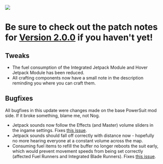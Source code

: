 [![](https://i.imgur.com/KA17eda.png)](https://ficsit.app/mod/BezrE8aswqXLRX/version/7hefVFwfYeBzR5/view)
# Be sure to check out the patch notes for [Version 2.0.0](https://ficsit.app/mod/BezrE8aswqXLRX/version/7hefVFwfYeBzR5/view) if you haven't yet!

## Tweaks
- The fuel consumption of the Integrated Jetpack Module and Hover Jetpack Module has been reduced.
- All crafting components now have a small note in the description reminding you where you can craft them.


## Bugfixes
All bugfixes in this update were changes made on the base PowerSuit mod side. If it broke something, blame me, not Nog.
- Jetpack sounds now follow the Effects (and Master) volume sliders in the ingame settings. Fixes [this issue](https://github.com/Nogg-aholic/PowerSuit/issues/5).
- Jetpack sounds should fall off correctly with distance now - hopefully no more hearing everyone at a constant volume across the map.
- Consuming fuel items to refill the buffer no longer reboots the suit early, which would prevent movement speeds from being set correctly (affected Fuel Runners and Integrated Blade Runners). Fixes [this issue](https://github.com/budak7273/ArmorModules/issues/5).